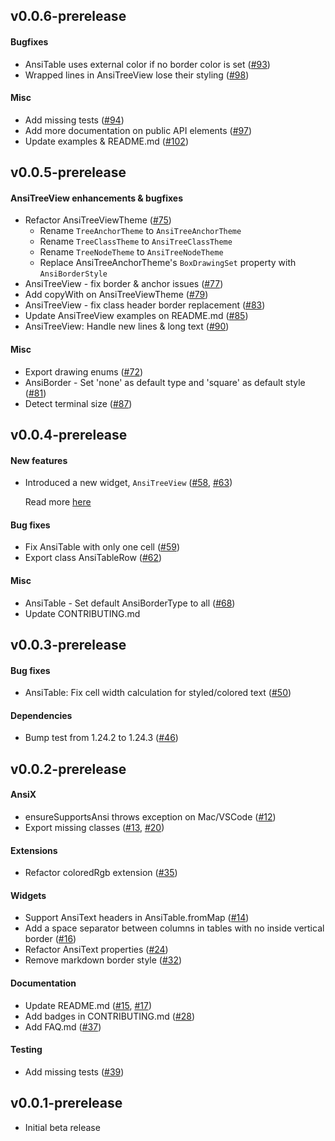 ## v0.0.6-prerelease

#### Bugfixes

- AnsiTable uses external color if no border color is set ([#93](https://github.com/nikosportolos/ansix/issues/93))
- Wrapped lines in AnsiTreeView lose their styling ([#98](https://github.com/nikosportolos/ansix/issues/98))

#### Misc

- Add missing tests ([#94](https://github.com/nikosportolos/ansix/issues/94))
- Add more documentation on public API elements ([#97](https://github.com/nikosportolos/ansix/issues/97))
- Update examples & README.md ([#102](https://github.com/nikosportolos/ansix/issues/102))


## v0.0.5-prerelease

#### AnsiTreeView enhancements & bugfixes 

- Refactor AnsiTreeViewTheme ([#75](https://github.com/nikosportolos/ansix/issues/75))
  - Rename `TreeAnchorTheme` to `AnsiTreeAnchorTheme`
  - Rename `TreeClassTheme` to `AnsiTreeClassTheme`
  - Rename `TreeNodeTheme` to `AnsiTreeNodeTheme`
  - Replace AnsiTreeAnchorTheme's `BoxDrawingSet` property with `AnsiBorderStyle`
- AnsiTreeView - fix border & anchor issues ([#77](https://github.com/nikosportolos/ansix/issues/77))
- Add copyWith on AnsiTreeViewTheme ([#79](https://github.com/nikosportolos/ansix/issues/79))
- AnsiTreeView - fix class header border replacement ([#83](https://github.com/nikosportolos/ansix/issues/83))
- Update AnsiTreeView examples on README.md ([#85](https://github.com/nikosportolos/ansix/issues/85))
- AnsiTreeView: Handle new lines & long text ([#90](https://github.com/nikosportolos/ansix/issues/90))


#### Misc
- Export drawing enums ([#72](https://github.com/nikosportolos/ansix/issues/72))
- AnsiBorder - Set 'none' as default type and 'square' as default style ([#81](https://github.com/nikosportolos/ansix/issues/81))
- Detect terminal size ([#87](https://github.com/nikosportolos/ansix/issues/87))


## v0.0.4-prerelease

#### New features

- Introduced a new widget, `AnsiTreeView` ([#58](https://github.com/nikosportolos/ansix/issues/58),
[#63](https://github.com/nikosportolos/ansix/issues/63))
  
  Read more [here](https://github.com/nikosportolos/ansix#ansitreeview)

#### Bug fixes

- Fix AnsiTable with only one cell ([#59](https://github.com/nikosportolos/ansix/issues/59))
- Export class AnsiTableRow ([#62](https://github.com/nikosportolos/ansix/issues/62))

#### Misc
- AnsiTable - Set default AnsiBorderType to all ([#68](https://github.com/nikosportolos/ansix/issues/68))
- Update CONTRIBUTING.md


## v0.0.3-prerelease

#### Bug fixes

- AnsiTable: Fix cell width calculation for styled/colored text ([#50](https://github.com/nikosportolos/ansix/issues/50))

#### Dependencies

- Bump test from 1.24.2 to 1.24.3 ([#46](https://github.com/nikosportolos/ansix/pull/46))


## v0.0.2-prerelease

#### AnsiX

- ensureSupportsAnsi throws exception on Mac/VSCode  ([#12](https://github.com/nikosportolos/ansix/issues/12))
- Export missing classes ([#13](https://github.com/nikosportolos/ansix/issues/13),
  [#20](https://github.com/nikosportolos/ansix/issues/20))

#### Extensions

- Refactor coloredRgb extension ([#35](https://github.com/nikosportolos/ansix/issues/35))

#### Widgets

- Support AnsiText headers in AnsiTable.fromMap ([#14](https://github.com/nikosportolos/ansix/issues/14))
- Add a space separator between columns in tables with no inside vertical border ([#16](https://github.com/nikosportolos/ansix/issues/16))
- Refactor AnsiText properties ([#24](https://github.com/nikosportolos/ansix/issues/24))
- Remove markdown border style ([#32](https://github.com/nikosportolos/ansix/issues/32))

#### Documentation

- Update README.md ([#15](https://github.com/nikosportolos/ansix/issues/15),
  [#17](https://github.com/nikosportolos/ansix/issues/17))
- Add badges in CONTRIBUTING.md ([#28](https://github.com/nikosportolos/ansix/issues/28))
- Add FAQ.md ([#37](https://github.com/nikosportolos/ansix/issues/37))

#### Testing

- Add missing tests ([#39](https://github.com/nikosportolos/ansix/issues/39))


## v0.0.1-prerelease

- Initial beta release
